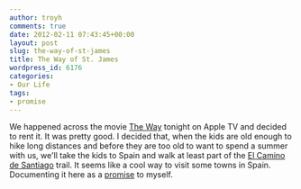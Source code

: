 ```yaml
---
author: troyh
comments: true
date: 2012-02-11 07:43:45+00:00
layout: post
slug: the-way-of-st-james
title: The Way of St. James
wordpress_id: 6176
categories:
- Our Life
tags:
- promise
---
```


We happened across the movie [The Way](http://theway-themovie.com/) tonight on Apple TV and decided to rent it. It was pretty good. I decided that, when the kids are old enough to hike long distances and before they are too old to want to spend a summer with us, we'll take the kids to Spain and walk at least part of the [El Camino de Santiago](http://en.wikipedia.org/wiki/Way_of_St._James) trail. It seems like a cool way to visit some towns in Spain. Documenting it here as a [promise](http://troyandgay.com/tag/promise/) to myself.
